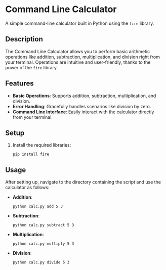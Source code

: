 # Command Line Calculator

A simple command-line calculator built in Python using the `fire` library.

## Description

The Command Line Calculator allows you to perform basic arithmetic operations like addition, subtraction, multiplication, and division right from your terminal. Operations are intuitive and user-friendly, thanks to the power of the `fire` library.

## Features

- **Basic Operations**: Supports addition, subtraction, multiplication, and division.
- **Error Handling**: Gracefully handles scenarios like division by zero.
- **Command Line Interface**: Easily interact with the calculator directly from your terminal.

## Setup

1. Install the required libraries:
   
   ```pip install fire```

## Usage

After setting up, navigate to the directory containing the script and use the calculator as follows:

- **Addition**:
  
  `python calc.py add 5 3`

- **Subtraction**:
  
  `python calc.py subtract 5 3`

- **Multiplication**:

  `python calc.py multiply 5 3`

- **Division**:
  
  `python calc.py divide 5 3`
